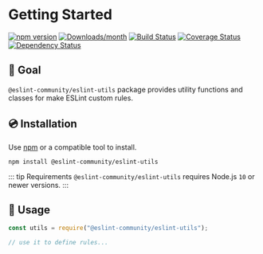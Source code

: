 # Getting Started

[![npm version](https://img.shields.io/npm/v/@eslint-community/eslint-utils.svg)](https://www.npmjs.com/package/@eslint-community/eslint-utils)
[![Downloads/month](https://img.shields.io/npm/dm/@eslint-community/eslint-utils.svg)](http://www.npmtrends.com/@eslint-community/eslint-utils)
[![Build Status](https://travis-ci.org/eslint-community/eslint-utils.svg?branch=main)](https://travis-ci.org/eslint-community/eslint-utils)
[![Coverage Status](https://codecov.io/gh/eslint-community/eslint-utils/branch/main/graph/badge.svg)](https://codecov.io/gh/eslint-community/eslint-utils)
[![Dependency Status](https://david-dm.org/eslint-community/eslint-utils.svg)](https://david-dm.org/eslint-community/eslint-utils)

## 🏁 Goal

`@eslint-community/eslint-utils` package provides utility functions and classes for make ESLint custom rules.

## 💿 Installation

Use [npm](https://www.npmjs.com/) or a compatible tool to install.

```
npm install @eslint-community/eslint-utils
```

::: tip Requirements
`@eslint-community/eslint-utils` requires Node.js `10` or newer versions.
:::

## 📖 Usage

```js
const utils = require("@eslint-community/eslint-utils");

// use it to define rules...
```
